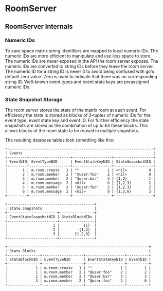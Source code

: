 # RoomServer


## RoomServer Internals

### Numeric IDs

To save space matrix string identifiers are mapped to local numeric IDs.
The numeric IDs are more efficient to manipulate and use less space to store.
The numeric IDs are never exposed in the API the room server exposes.
The numeric IDs are converted to string IDs before they leave the room server.
The numeric ID for a string ID is never 0 to avoid being confused with go's
default zero value.
Zero is used to indicate that there was no corresponding string ID.
Well-known event types and event state keys are preassigned numeric IDs.

### State Snapshot Storage

The room server stores the state of the matrix room at each event.
For efficiency the state is stored as blocks of 3-tuples of numeric IDs for the
event type, event state key and event ID. For further efficiency the state
snapshots are stored as the combination of up to 64 these blocks. This allows
blocks of the room state to be reused in multiple snapshots.

The resulting database tables look something like this:

    +-------------------------------------------------------------------+
    | Events                                                            |
    +---------+-------------------+------------------+------------------+
    | EventNID| EventTypeNID      | EventStateKeyNID | StateSnapshotNID |
    +---------+-------------------+------------------+------------------+
    |       1 | m.room.create   1 | ""             1 | <nil>          0 |
    |       2 | m.room.member   2 | "@user:foo"    2 | <nil>          0 |
    |       3 | m.room.member   2 | "@user:bar"    3 | {1,2}          1 |
    |       4 | m.room.message  3 | <nil>          0 | {1,2,3}        2 |
    |       5 | m.room.member   2 | "@user:foo"    2 | {1,2,3}        2 |
    |       6 | m.room.message  3 | <nil>          0 | {1,3,6}        3 |
    +---------+-------------------+------------------+------------------+

    +----------------------------------------+
    | State Snapshots                        |
    +-----------------------+----------------+
    | EventStateSnapshotNID | StateBlockNIDs |
    +-----------------------+----------------|
    |                     1 |           {1}  |
    |                     2 |         {1,2}  |
    |                     3 |       {1,2,3}  |
    +-----------------------+----------------+

    +-----------------------------------------------------------------+
    | State Blocks                                                    |
    +---------------+-------------------+------------------+----------+
    | StateBlockNID | EventTypeNID      | EventStateKeyNID | EventNID |
    +---------------+-------------------+------------------+----------+
    |             1 | m.room.create   1 | ""             1 |        1 |
    |             1 | m.room.member   2 | "@user:foo"    2 |        2 |
    |             2 | m.room.member   2 | "@user:bar"    3 |        3 |
    |             3 | m.room.member   2 | "@user:foo"    2 |        6 |
    +---------------+-------------------+------------------+----------+

